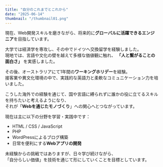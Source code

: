 ```yaml
---
title: "自分のこれまでとこれから"
date: "2025-06-14"
thumbnail: "/thumbnail01.png"
---
```


現在、Web開発スキルを磨きながら、将来的に**グローバルに活躍できるエンジニア**を目指しています。

大学では経済学を専攻し、その中でドイツへ交換留学を経験しました。  
現地では、言語や文化の壁を越えて多様な価値観に触れ、 **「人と繋がることの面白さ」** を実感しました。

その後、オーストラリアにて1年間の**ワーキングホリデー**を経験。  
接客業や異文化環境の中で、実践的な英語力と柔軟なコミュニケーション力を培いました。

こうした海外での経験を通じて、国や言語に縛られずに誰かの役に立てるスキルを持ちたいと考えるようになり、  
それが「**Webを通じたモノづくり**」への関心へとつながっています。

現在は主に以下の分野を学習・実践中です：

- HTML / CSS / JavaScript
- PHP
- WordPressによるブログ構築
- 日常を便利にする**Webアプリの開発**

未経験からの挑戦ではありますが、日々学び続けながら、  
「自分らしい価値」を技術を通じて形にしていくことを目標としています。